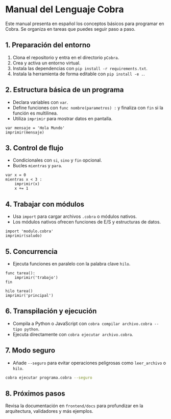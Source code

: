 # Manual del Lenguaje Cobra

Este manual presenta en español los conceptos básicos para programar en Cobra. Se organiza en tareas que puedes seguir paso a paso.

## 1. Preparación del entorno

1. Clona el repositorio y entra en el directorio `pCobra`.
2. Crea y activa un entorno virtual.
3. Instala las dependencias con `pip install -r requirements.txt`.
4. Instala la herramienta de forma editable con `pip install -e .`.

## 2. Estructura básica de un programa

- Declara variables con `var`.
- Define funciones con `func nombre(parametros) :` y finaliza con `fin` si la función es multilinea.
- Utiliza `imprimir` para mostrar datos en pantalla.

```cobra
var mensaje = 'Hola Mundo'
imprimir(mensaje)
```

## 3. Control de flujo

- Condicionales con `si`, `sino` y `fin` opcional.
- Bucles `mientras` y `para`.

```cobra
var x = 0
mientras x < 3 :
    imprimir(x)
    x += 1
```

## 4. Trabajar con módulos

- Usa `import` para cargar archivos `.cobra` o módulos nativos.
- Los módulos nativos ofrecen funciones de E/S y estructuras de datos.

```cobra
import 'modulo.cobra'
imprimir(saludo)
```

## 5. Concurrencia

- Ejecuta funciones en paralelo con la palabra clave `hilo`.

```cobra
func tarea():
    imprimir('trabajo')
fin

hilo tarea()
imprimir('principal')
```

## 6. Transpilación y ejecución

- Compila a Python o JavaScript con `cobra compilar archivo.cobra --tipo python`.
- Ejecuta directamente con `cobra ejecutar archivo.cobra`.

## 7. Modo seguro

- Añade `--seguro` para evitar operaciones peligrosas como `leer_archivo` o `hilo`.

```bash
cobra ejecutar programa.cobra --seguro
```

## 8. Próximos pasos

Revisa la documentación en `frontend/docs` para profundizar en la arquitectura, validadores y más ejemplos.
